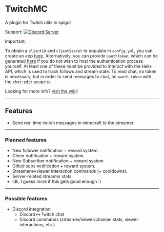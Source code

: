 # TwitchMC

A plugin for Twitch utils in spigot

Support: [![Discord Server](https://discordapp.com/api/guilds/663175330512764948/embed.png?style=banner2)](https://discord.gg/RpyTXgQhru)

Important:

To obtain a `clientID` and `clientSecret` to populate in `config.yml`, you can create an app [here](https://dev.twitch.tv/console/apps/create).
Alternatively, you can provide `oauthToken`, which can be generated [here](https://www.twitchtokengenerator.com/) if you do not wish to host the authentication process yourself.
At least one of these must be provided to interact with the Helix API, which is used to track follows and stream state.
To read chat, no token is necessary, but in order to send messages to chat, an `oauth_token` with the `chat:edit` scope *is*.

Looking for more info? [visit the wiki](https://github.com/Fer-Jg/TwitchMC/wiki)!

---
## Features
* Send real time twitch messages in minecraft to the streamer.


---
### Planned features
* New follower notification + reward system.
* Cheer notification + reward system.
* New Subscriber notification + reward system.
* Gifted subs notification + reward system.
* Streamer<->viewer interaction commands (+ cooldowns).
* Server-related streamer stats.
* idk, I guess more if this gets good enough :)

---
### Possible features
* Discord integration
  * Discord<->Twitch chat
  * Discord commands (streamer/viewer/channel stats, viewer interactions, etc.)

